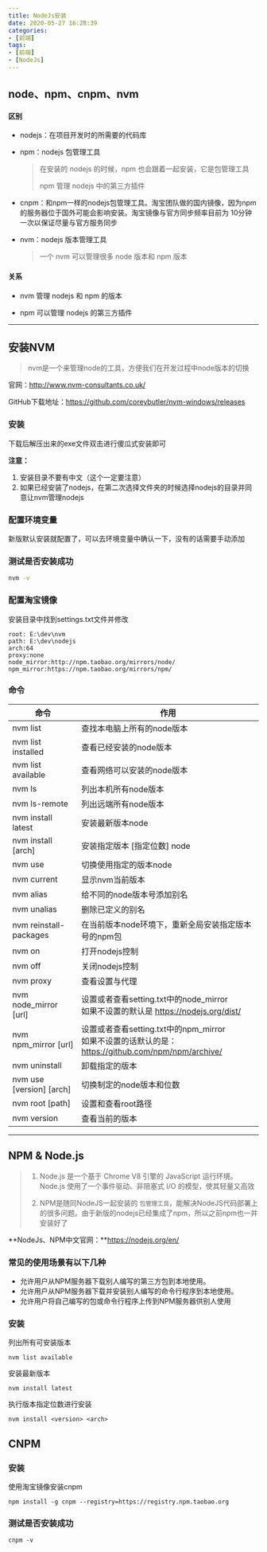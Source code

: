 ```yaml
---
title: NodeJs安装
date: 2020-05-27 16:28:39
categories:
- [前端]
tags:
- [前端]
- [NodeJs]
---
```


## node、npm、cnpm、nvm

#### 区别

- nodejs：在项目开发时的所需要的代码库

- npm：nodejs 包管理工具

    > 在安装的 nodejs 的时候，npm 也会跟着一起安装，它是包管理工具
    >
    > npm 管理 nodejs 中的第三方插件

- cnpm：和npm一样的nodejs包管理工具。淘宝团队做的国内镜像，因为npm的服务器位于国外可能会影响安装。淘宝镜像与官方同步频率目前为 10分钟 一次以保证尽量与官方服务同步

- nvm：nodejs 版本管理工具

    > 一个 nvm 可以管理很多 node 版本和 npm 版本

#### 关系

- nvm 管理 nodejs 和 npm 的版本

- npm 可以管理 nodejs 的第三方插件





---





## 安装NVM

> nvm是一个来管理node的工具，方便我们在开发过程中node版本的切换

官网：http://www.nvm-consultants.co.uk/

GitHub下载地址：https://github.com/coreybutler/nvm-windows/releases

### 安装

下载后解压出来的exe文件双击进行傻瓜式安装即可

**注意：**

1. 安装目录不要有中文（这个一定要注意）
2. 如果已经安装了nodejs，在第二次选择文件夹的时候选择nodejs的目录并同意让nvm管理nodejs

### 配置环境变量

新版默认安装就配置了，可以去环境变量中确认一下，没有的话需要手动添加

### 测试是否安装成功

```bash
nvm -v
```

### 配置淘宝镜像

安装目录中找到settings.txt文件并修改

```
root: E:\dev\nvm
path: E:\dev\nodejs
arch:64
proxy:none
node_mirror:http://npm.taobao.org/mirrors/node/
npm_mirror:https://npm.taobao.org/mirrors/npm/
```

### 命令

| 命令                             | 作用                                                         |
| -------------------------------- | ------------------------------------------------------------ |
| nvm list                         | 查找本电脑上所有的node版本                                   |
| nvm list installed               | 查看已经安装的node版本                                       |
| nvm list available               | 查看网络可以安装的node版本                                   |
| nvm ls                           | 列出本机所有node版本                                         |
| nvm ls-remote                    | 列出远端所有node版本                                         |
| nvm install latest               | 安装最新版本node                                             |
| nvm install <version> [arch]     | 安装指定版本 [指定位数] node                                 |
| nvm use <version>                | 切换使用指定的版本node                                       |
| nvm current                      | 显示nvm当前版本                                              |
| nvm alias <name> <version>       | 给不同的node版本号添加别名                                   |
| nvm unalias <name>               | 删除已定义的别名                                             |
| nvm reinstall-packages <version> | 在当前版本node环境下，重新全局安装指定版本号的npm包          |
| nvm on                           | 打开nodejs控制                                               |
| nvm off                          | 关闭nodejs控制                                               |
| nvm proxy                        | 查看设置与代理                                               |
| nvm node_mirror [url]            | 设置或者查看setting.txt中的node_mirror<br>如果不设置的默认是 https://nodejs.org/dist/ |
| nvm npm_mirror [url]             | 设置或者查看setting.txt中的npm_mirror<br>如果不设置的话默认的是： https://github.com/npm/npm/archive/ |
| nvm uninstall <version>          | 卸载指定的版本                                               |
| nvm use [version] [arch]         | 切换制定的node版本和位数                                     |
| nvm root [path]                  | 设置和查看root路径                                           |
| nvm version                      | 查看当前的版本                                               |





---





## NPM & Node.js

> 1. Node.js 是一个基于 Chrome V8 引擎的 JavaScript 运行环境。 Node.js 使用了一个事件驱动、非阻塞式 I/O 的模型，使其轻量又高效
>
> 2. NPM是随同NodeJS一起安装的 `包管理工具`，能解决NodeJS代码部署上的很多问题。由于新版的nodejs已经集成了npm，所以之前npm也一并安装好了

**NodeJs、NPM中文官网：**https://nodejs.org/en/

### 常见的使用场景有以下几种

- 允许用户从NPM服务器下载别人编写的第三方包到本地使用。
- 允许用户从NPM服务器下载并安装别人编写的命令行程序到本地使用。
- 允许用户将自己编写的包或命令行程序上传到NPM服务器供别人使用

### 安装

列出所有可安装版本

```
nvm list available
```

安装最新版本

```
nvm install latest
```

执行版本指定位数进行安装

```
nvm install <version> <arch>
```





## CNPM

### 安装

使用淘宝镜像安装cnpm

```
npm install -g cnpm --registry=https://registry.npm.taobao.org
```

### 测试是否安装成功

```
cnpm -v
```









